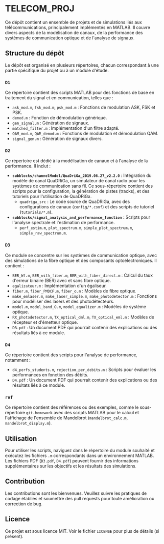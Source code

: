 # TELECOM_PROJ

Ce dépôt contient un ensemble de projets et de simulations liés aux télécommunications, principalement implémentés en MATLAB. Il couvre divers aspects de la modélisation de canaux, de la performance des systèmes de communication optique et de l'analyse de signaux.

## Structure du dépôt

Le dépôt est organisé en plusieurs répertoires, chacun correspondant à une partie spécifique du projet ou à un module d'étude.

### `D1`

Ce répertoire contient des scripts MATLAB pour des fonctions de base en traitement du signal et en communication, telles que :

*   `ask_mod.m`, `fsk_mod.m`, `psk_mod.m` : Fonctions de modulation ASK, FSK et PSK.
*   `demod.m` : Fonction de démodulation générique.
*   `gen_signal.m` : Génération de signaux.
*   `matched_filter.m` : Implémentation d'un filtre adapté.
*   `QAM_mod.m`, `QAM_demod.m` : Fonctions de modulation et démodulation QAM.
*   `signal_gen.m` : Génération de signaux divers.

### `D2`

Ce répertoire est dédié à la modélisation de canaux et à l'analyse de la performance. Il inclut :

*   **`subblocks/channelModel/QuaDriGa_2019.06.27_v2.2.0`** : Intégration du modèle de canal QuaDRiGa, un simulateur de canal radio pour les systèmes de communication sans fil. Ce sous-répertoire contient des scripts pour la configuration, la génération de pistes (tracks), et des tutoriels pour l'utilisation de QuaDRiGa.
    *   `quadriga_src` : Le code source de QuaDRiGa, avec des configurations de canaux (`config/*.conf`) et des scripts de tutoriel (`tutorials/*.m`).
*   **`subblocks/signal_analysis_and_performance_function`** : Scripts pour l'analyse spectrale et l'estimation de performance.
    *   `perf_estim.m`, `plot_spectrum.m`, `simple_plot_spectrum.m`, `simple_raw_spectrum.m`.

### `D3`

Ce module se concentre sur les systèmes de communication optique, avec des simulations de la fibre optique et des composants optoélectroniques. Il contient :

*   `BER_Wf.m`, `BER_with_fiber.m`, `BER_with_fiber_direct.m` : Calcul du taux d'erreur binaire (BER) avec et sans fibre optique.
*   `egalizateur.m` : Implémentation d'un égaliseur.
*   `fiber.m`, `fiber_PMDCF.m`, `fiber_o.m` : Modèles de fibre optique.
*   `make_emlaser.m`, `make_laser_simple.m`, `make_photodetector.m` : Fonctions pour modéliser des lasers et des photodétecteurs.
*   `model.m`, `model_band_O.m`, `model_equalizer.m` : Modèles de système optique.
*   `RX_photodetector.m`, `TX_optical_dml.m`, `TX_optical_eml.m` : Modèles de récepteur et d'émetteur optique.
*   `D3.pdf` : Un document PDF qui pourrait contenir des explications ou des résultats liés à ce module.

### `D4`

Ce répertoire contient des scripts pour l'analyse de performance, notamment :

*   `d4_perfs_students.m`, `rejection_per_debits.m` : Scripts pour évaluer les performances en fonction des débits.
*   `D4.pdf` : Un document PDF qui pourrait contenir des explications ou des résultats liés à ce module.

### `ref`

Ce répertoire contient des références ou des exemples, comme le sous-répertoire `git-homework` avec des scripts MATLAB pour le calcul et l'affichage de l'ensemble de Mandelbrot (`mandelbrot_calc.m`, `mandelbrot_display.m`).

## Utilisation

Pour utiliser les scripts, naviguez dans le répertoire du module souhaité et exécutez les fichiers `.m` correspondants dans un environnement MATLAB. Les fichiers PDF (`D3.pdf`, `D4.pdf`) peuvent fournir des informations supplémentaires sur les objectifs et les résultats des simulations.

## Contribution

Les contributions sont les bienvenues. Veuillez suivre les pratiques de codage établies et soumettre des pull requests pour toute amélioration ou correction de bug.

## Licence

Ce projet est sous licence MIT. Voir le fichier `LICENSE` pour plus de détails (si présent).

